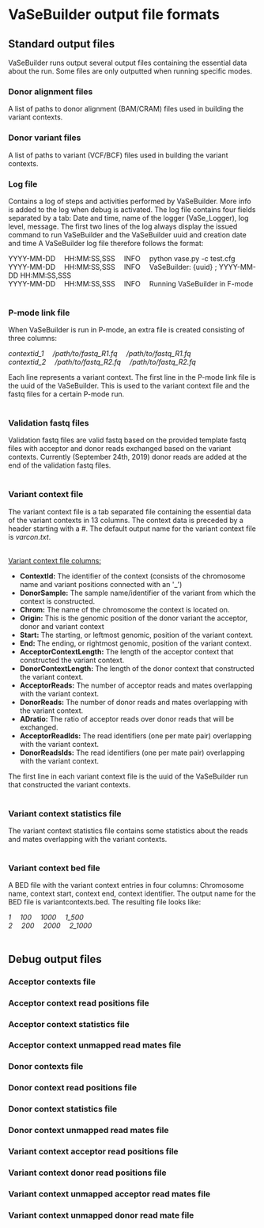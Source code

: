 # VaSeBuilder output file formats

## Standard output files
VaSeBuilder runs output several output files containing the essential data about the run. Some files are only outputted 
when running specific modes.



### Donor alignment files
A list of paths to donor alignment (BAM/CRAM) files used in building the variant contexts.



### Donor variant files
A list of paths to variant (VCF/BCF) files used in building the variant contexts.



### Log file
Contains a log of steps and activities performed by VaSeBuilder. More info is added to the log when debug is activated.
The log file contains four fields separated by a tab: Date and time, name of the logger (VaSe_Logger), log level, 
message. The first two lines of the log always display the issued command to run VaSeBuilder and the VaSeBuilder uuid 
and creation date and time A VaSeBuilder log file therefore follows the format:<br />

YYYY-MM-DD &emsp;HH:MM:SS,SSS &emsp;INFO &emsp;python vase.py -c test.cfg<br />
YYYY-MM-DD &emsp;HH:MM:SS,SSS &emsp;INFO &emsp;VaSeBuilder: {uuid} ; YYYY-MM-DD HH:MM:SS,SSS<br />
YYYY-MM-DD &emsp;HH:MM:SS,SSS &emsp;INFO &emsp;Running VaSeBuilder in F-mode
<br /><br />

### P-mode link file
When VaSeBuilder is run in P-mode, an extra file is created consisting of three columns:

_contextid_1 &emsp;/path/to/fastq_R1.fq &emsp;/path/to/fastq_R1.fq<br />
contextid_2 &emsp;/path/to/fastq_R2.fq &emsp;/path/to/fastq_R2.fq_<br />

Each line represents a variant context. The first line in the P-mode link file is the uuid of the VaSeBuilder. This 
is used to the variant context file and the fastq files for a certain P-mode run.<br /><br />


### Validation fastq files
Validation fastq files are valid fastq based on the provided template fastq files with acceptor and donor reads 
exchanged based on the variant contexts. Currently (September 24th, 2019) donor reads are added at the end of the 
validation fastq files.<br /><br />



### Variant context file
The variant context file is a tab separated file containing the essential data of the variant contexts in 13 columns.
The context data is preceded by a header starting with a #. The default output name for the variant context file is 
_varcon.txt_.<br /><br />

<u>Variant context file columns:</u>
* __ContextId:__ The identifier of the context (consists of the chromosome name and variant positions connected with 
an '_')
* __DonorSample:__ The sample name/identifier of the variant from which the context is constructed.
* __Chrom:__ The name of the chromosome the context is located on.
* __Origin:__ This is the genomic position of the donor variant the acceptor, donor and variant context 
* __Start:__ The starting, or leftmost genomic, position of the variant context.
* __End:__ The ending, or rightmost genomic, position of the variant context.
* __AcceptorContextLength:__ The length of the acceptor context that constructed the variant context.
* __DonorContextLength:__ The length of the donor context that constructed the variant context.
* __AcceptorReads:__ The number of acceptor reads and mates overlapping with the variant context.
* __DonorReads:__ The number of donor reads and mates overlapping with the variant context.
* __ADratio:__ The ratio of acceptor reads over donor reads that will be exchanged.
* __AcceptorReadIds:__ The read identifiers (one per mate pair) overlapping with the variant context.
* __DonorReadsIds:__ The read identifiers (one per mate pair) overlapping with the variant context.

The first line in each variant context file is the uuid of the VaSeBuilder run that constructed the variant contexts.
<br /><br />


### Variant context statistics file
The variant context statistics file contains some statistics about the reads and mates overlapping with the variant 
contexts.<br /><br />


### Variant context bed file
A BED file with the variant context entries in four columns: Chromosome name, context start, context end, context 
identifier. The output name for the BED file is variantcontexts.bed. The resulting file looks like:<br />

_1 &emsp;100 &emsp;1000 &emsp;1_500<br />
2 &emsp;200 &emsp;2000 &emsp;2_1000_<br /><br />


## Debug output files
### Acceptor contexts file
### Acceptor context read positions file
### Acceptor context statistics file
### Acceptor context unmapped read mates file
### Donor contexts file
### Donor context read positions file
### Donor context statistics file
### Donor context unmapped read mates file
### Variant context acceptor read positions file
### Variant context donor read positions file
### Variant context unmapped acceptor read mates file
### Variant context unmapped donor read mate file
